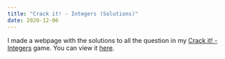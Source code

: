 ```yaml
---
title: "Crack it! - Integers (Solutions)"
date: 2020-12-06
---
```

I made a webpage with the solutions to all the question in my [Crack it! - Integers](http://bit.ly/3oJYKBp) game. You can view it [here](http://bit.ly/3i9WDEv).
